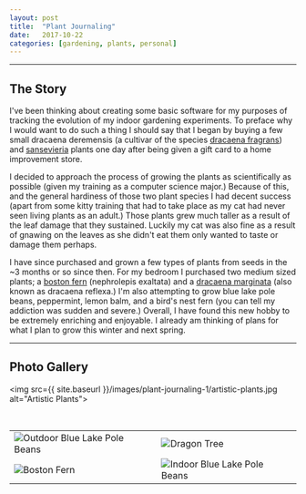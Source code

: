 ```yaml
---
layout: post
title:  "Plant Journaling"
date:   2017-10-22
categories: [gardening, plants, personal]
---
```

***
## The Story

I've been thinking about creating some basic software for my purposes of tracking
the evolution of my indoor gardening experiments. To preface why I would want to
do such a thing I should say that I began by buying a few small
dracaena deremensis (a cultivar of the species [dracaena fragrans]) and [sansevieria] plants one day after being given a gift card
to a home improvement store.

I decided to approach the process of growing the plants as scientifically as
possible (given my training as a computer science major.) Because of this, and the
general hardiness of those two plant species I had decent success (apart from some
kitty training that had to take place as my cat had never seen living plants as
an adult.) Those plants grew much taller as a result of the leaf
damage that they sustained. Luckily my cat was also fine as a result of gnawing on the leaves as she didn't eat them only wanted
to taste or damage them perhaps.

I have since purchased and grown a few types of plants from seeds in the ~3 months or so since then. For my bedroom I purchased two
medium sized plants; a [boston fern] \(nephrolepis exaltata) and a [dracaena marginata] \(also known as dracaena reflexa.) I'm also attempting to grow blue lake pole beans, peppermint, lemon balm, and a bird's nest fern (you can tell my addiction was sudden and
severe.) Overall, I have found this new hobby to be extremely
enriching and enjoyable. I already am thinking of plans for what
I plan to grow this winter and next spring.

***
## Photo Gallery

<img src={{ site.baseurl }}/images/plant-journaling-1/artistic-plants.jpg alt="Artistic Plants">

<br/>

<table class="two-column">
  <tr>
    <td><img src={{ site.baseurl }}/images/plant-journaling-1/bluelakepolebeans.png alt="Outdoor Blue Lake Pole Beans"></td>
    <td><img src={{ site.baseurl }}/images/plant-journaling-1/dragontree.png alt="Dragon Tree"></td>
  </tr>
  <tr>
    <td><img src={{ site.baseurl }}/images/plant-journaling-1/bostonfern.png alt="Boston Fern"></td>
    <td><img src={{ site.baseurl }}/images/plant-journaling-1/indoor-beans.jpg alt="Indoor Blue Lake Pole Beans"></td>
  </tr>
</table>

[dracaena fragrans]: https://en.wikipedia.org/wiki/Dracaena_fragrans
[sansevieria]: https://en.wikipedia.org/wiki/Sansevieria
[dracaena marginata]: https://en.wikipedia.org/wiki/Dracaena_reflexa#Dracaena_Marginata
[boston fern]: https://en.wikipedia.org/wiki/Nephrolepis_exaltata
